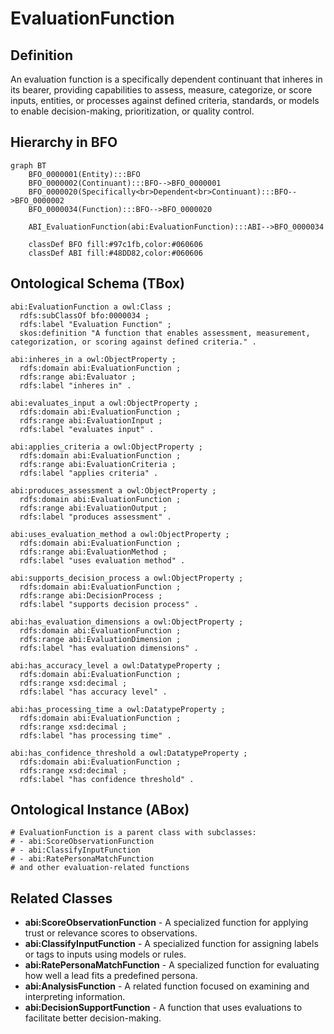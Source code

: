 # EvaluationFunction

## Definition
An evaluation function is a specifically dependent continuant that inheres in its bearer, providing capabilities to assess, measure, categorize, or score inputs, entities, or processes against defined criteria, standards, or models to enable decision-making, prioritization, or quality control.

## Hierarchy in BFO
```mermaid
graph BT
    BFO_0000001(Entity):::BFO
    BFO_0000002(Continuant):::BFO-->BFO_0000001
    BFO_0000020(Specifically<br>Dependent<br>Continuant):::BFO-->BFO_0000002
    BFO_0000034(Function):::BFO-->BFO_0000020
    
    ABI_EvaluationFunction(abi:EvaluationFunction):::ABI-->BFO_0000034
    
    classDef BFO fill:#97c1fb,color:#060606
    classDef ABI fill:#48DD82,color:#060606
```

## Ontological Schema (TBox)
```turtle
abi:EvaluationFunction a owl:Class ;
  rdfs:subClassOf bfo:0000034 ;
  rdfs:label "Evaluation Function" ;
  skos:definition "A function that enables assessment, measurement, categorization, or scoring against defined criteria." .

abi:inheres_in a owl:ObjectProperty ;
  rdfs:domain abi:EvaluationFunction ;
  rdfs:range abi:Evaluator ;
  rdfs:label "inheres in" .

abi:evaluates_input a owl:ObjectProperty ;
  rdfs:domain abi:EvaluationFunction ;
  rdfs:range abi:EvaluationInput ;
  rdfs:label "evaluates input" .

abi:applies_criteria a owl:ObjectProperty ;
  rdfs:domain abi:EvaluationFunction ;
  rdfs:range abi:EvaluationCriteria ;
  rdfs:label "applies criteria" .

abi:produces_assessment a owl:ObjectProperty ;
  rdfs:domain abi:EvaluationFunction ;
  rdfs:range abi:EvaluationOutput ;
  rdfs:label "produces assessment" .

abi:uses_evaluation_method a owl:ObjectProperty ;
  rdfs:domain abi:EvaluationFunction ;
  rdfs:range abi:EvaluationMethod ;
  rdfs:label "uses evaluation method" .

abi:supports_decision_process a owl:ObjectProperty ;
  rdfs:domain abi:EvaluationFunction ;
  rdfs:range abi:DecisionProcess ;
  rdfs:label "supports decision process" .

abi:has_evaluation_dimensions a owl:ObjectProperty ;
  rdfs:domain abi:EvaluationFunction ;
  rdfs:range abi:EvaluationDimension ;
  rdfs:label "has evaluation dimensions" .

abi:has_accuracy_level a owl:DatatypeProperty ;
  rdfs:domain abi:EvaluationFunction ;
  rdfs:range xsd:decimal ;
  rdfs:label "has accuracy level" .

abi:has_processing_time a owl:DatatypeProperty ;
  rdfs:domain abi:EvaluationFunction ;
  rdfs:range xsd:decimal ;
  rdfs:label "has processing time" .

abi:has_confidence_threshold a owl:DatatypeProperty ;
  rdfs:domain abi:EvaluationFunction ;
  rdfs:range xsd:decimal ;
  rdfs:label "has confidence threshold" .
```

## Ontological Instance (ABox)
```turtle
# EvaluationFunction is a parent class with subclasses:
# - abi:ScoreObservationFunction
# - abi:ClassifyInputFunction
# - abi:RatePersonaMatchFunction
# and other evaluation-related functions
```

## Related Classes
- **abi:ScoreObservationFunction** - A specialized function for applying trust or relevance scores to observations.
- **abi:ClassifyInputFunction** - A specialized function for assigning labels or tags to inputs using models or rules.
- **abi:RatePersonaMatchFunction** - A specialized function for evaluating how well a lead fits a predefined persona.
- **abi:AnalysisFunction** - A related function focused on examining and interpreting information.
- **abi:DecisionSupportFunction** - A function that uses evaluations to facilitate better decision-making. 
